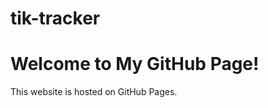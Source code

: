 # tik-tracker

<!DOCTYPE html>
<html>
<head>
    <title>My GitHub Page</title>
</head>
<body>
    <h1>Welcome to My GitHub Page!</h1>
    <p>This website is hosted on GitHub Pages.</p>
</body>
</html>
